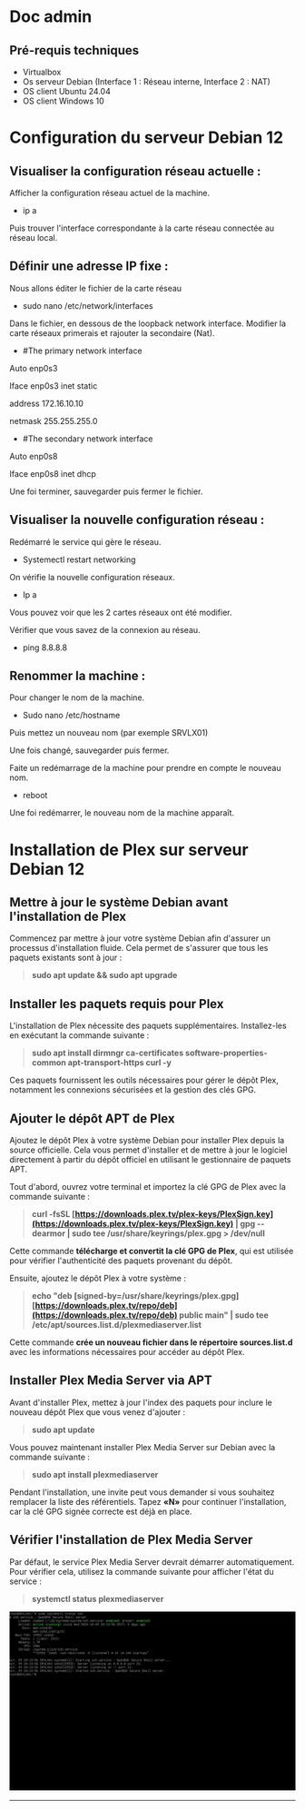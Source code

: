 # Doc admin

## Pré-requis techniques
- Virtualbox
- Os serveur Debian (Interface 1 : Réseau interne, Interface 2 : NAT)
- OS client Ubuntu 24.04
- OS client Windows 10

# Configuration du serveur Debian 12

## Visualiser la configuration réseau actuelle :

Afficher la configuration réseau actuel de la machine.
- ip a
  
Puis trouver l'interface correspondante à la carte réseau connectée au réseau local. 

## Définir une adresse IP fixe :
Nous allons éditer le fichier de la carte réseau
- sudo nano /etc/network/interfaces
  
Dans le fichier, en dessous de the loopback network interface. Modifier la carte réseaux primerais et rajouter la secondaire (Nat).

- #The primary network interface

Auto enp0s3

Iface enp0s3 inet static
	
 address 172.16.10.10
	
 netmask 255.255.255.0

- #The secondary network interface

Auto enp0s8

Iface enp0s8 inet dhcp

Une foi terminer, sauvegarder puis fermer le fichier.

## Visualiser la nouvelle configuration réseau :

Redémarré le service qui gère le réseau.
- Systemectl restart networking

On vérifie la nouvelle configuration réseaux.
- Ip a
  
Vous pouvez voir que les 2 cartes réseaux ont été modifier.

Vérifier que vous savez de la connexion au réseau.
- ping 8.8.8.8

## Renommer la machine :

Pour changer le nom de la machine.
- Sudo nano /etc/hostname
  
Puis mettez un nouveau nom (par exemple SRVLX01)

Une fois changé, sauvegarder puis fermer.

Faite un redémarrage de la machine pour prendre en compte le nouveau nom.
- reboot
  
Une foi redémarrer, le nouveau nom de la machine apparaît.

# **Installation de Plex sur serveur Debian 12**
 
## **Mettre à jour le système Debian avant l'installation de Plex**
 
Commencez par mettre à jour votre système Debian afin d'assurer un processus d'installation fluide. Cela permet de s'assurer que tous les paquets existants sont à jour :
 
> **sudo apt update && sudo apt upgrade**
 
## **Installer les paquets requis pour Plex**
 
L'installation de Plex nécessite des paquets supplémentaires. Installez-les en exécutant la commande suivante :
 
> **sudo apt install dirmngr ca-certificates software-properties-common apt-transport-https curl -y**
 
Ces paquets fournissent les outils nécessaires pour gérer le dépôt Plex, notamment les connexions sécurisées et la gestion des clés GPG.
 
## **Ajouter le dépôt APT de Plex**
 
Ajoutez le dépôt Plex à votre système Debian pour installer Plex depuis la source officielle. Cela vous permet d'installer et de mettre à jour le logiciel directement à partir du dépôt officiel en utilisant le gestionnaire de paquets APT.
 
Tout d'abord, ouvrez votre terminal et importez la clé GPG de Plex avec la commande suivante :
 
> **curl -fsSL [https://downloads.plex.tv/plex-keys/PlexSign.key](https://downloads.plex.tv/plex-keys/PlexSign.key) | gpg --dearmor | sudo tee /usr/share/keyrings/plex.gpg > /dev/null**
 
Cette commande **télécharge et convertit la clé GPG de Plex**, qui est utilisée pour vérifier l'authenticité des paquets provenant du dépôt.
 
Ensuite, ajoutez le dépôt Plex à votre système :
 
> **echo "deb [signed-by=/usr/share/keyrings/plex.gpg] [https://downloads.plex.tv/repo/deb](https://downloads.plex.tv/repo/deb) public main" | sudo tee /etc/apt/sources.list.d/plexmediaserver.list**
 
Cette commande **crée un nouveau fichier dans le répertoire sources.list.d** avec les informations nécessaires pour accéder au dépôt Plex.
 
## **Installer Plex Media Server via APT**
 
Avant d'installer Plex, mettez à jour l'index des paquets pour inclure le nouveau dépôt Plex que vous venez d'ajouter :
 
> **sudo apt update**
 
Vous pouvez maintenant installer Plex Media Server sur Debian avec la commande suivante :
 
> **sudo apt install plexmediaserver**
 
Pendant l'installation, une invite peut vous demander si vous souhaitez remplacer la liste des référentiels. Tapez **«N»** pour continuer l'installation, car la clé GPG signée correcte est déjà en place.
 
## **Vérifier l'installation de Plex Media Server**
 
Par défaut, le service Plex Media Server devrait démarrer automatiquement. Pour vérifier cela, utilisez la commande suivante pour afficher l'état du service :
 
> **systemctl status plexmediaserver**


![Serveur actif](./IMAGES/serverOk.png)


----------
